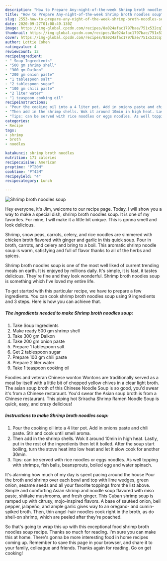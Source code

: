 ```yaml
---
description: "How to Prepare Any-night-of-the-week Shrimp broth noodles soup"
title: "How to Prepare Any-night-of-the-week Shrimp broth noodles soup"
slug: 2553-how-to-prepare-any-night-of-the-week-shrimp-broth-noodles-soup
date: 2020-09-27T01:08:49.130Z
image: https://img-global.cpcdn.com/recipes/8a024afac1797bae/751x532cq70/shrimp-broth-noodles-soup-recipe-main-photo.jpg
thumbnail: https://img-global.cpcdn.com/recipes/8a024afac1797bae/751x532cq70/shrimp-broth-noodles-soup-recipe-main-photo.jpg
cover: https://img-global.cpcdn.com/recipes/8a024afac1797bae/751x532cq70/shrimp-broth-noodles-soup-recipe-main-photo.jpg
author: Lottie Cohen
ratingvalue: 4
reviewcount: 12
recipeingredient:
- " Soup Ingredients"
- "500 gm shrimp shell"
- "300 gm Daikon"
- "200 gm onion paste"
- "1 tablespoon salt"
- "2 tablespoon sugar"
- "100 gm chili paste"
- "2 liter water"
- "1 teaspoon cooking oil"
recipeinstructions:
- "Pour the cooking oil into a 4 liter pot. Add in onions paste and chili paste. Stir and cook until smell aroma."
- "Then add in the shrimp shells. Wok it around 10min in high heat. Lastly, put in the rest of the ingredients then let it boiled. After the soup start boiling, turn the stove heat into low heat and let it slow cook for another 30min."
- "Tips: can be served with rice noodles or eggs noodles. As well topping with shrimps, fish balls, beansprouts, boiled egg and water spinach."
categories:
- Recipe
tags:
- shrimp
- broth
- noodles

katakunci: shrimp broth noodles 
nutrition: 171 calories
recipecuisine: American
preptime: "PT20M"
cooktime: "PT42M"
recipeyield: "4"
recipecategory: Lunch

---
```



![Shrimp broth noodles soup](https://img-global.cpcdn.com/recipes/8a024afac1797bae/751x532cq70/shrimp-broth-noodles-soup-recipe-main-photo.jpg)

Hey everyone, it's Jim, welcome to our recipe page. Today, I will show you a way to make a special dish, shrimp broth noodles soup. It is one of my favorites. For mine, I will make it a little bit unique. This is gonna smell and look delicious.

Shrimp, snow peas, carrots, celery, and rice noodles are simmered with chicken broth flavored with ginger and garlic in this quick soup. Pour in broth, carrots, and celery and bring to a boil. This aromatic shrimp noodle soup is warm, satisfying and full of flavor thanks to all of the herbs and spices.

Shrimp broth noodles soup is one of the most well liked of current trending meals on earth. It is enjoyed by millions daily. It's simple, it is fast, it tastes delicious. They're fine and they look wonderful. Shrimp broth noodles soup is something which I've loved my entire life.


To get started with this particular recipe, we have to prepare a few ingredients. You can cook shrimp broth noodles soup using 9 ingredients and 3 steps. Here is how you can achieve that.

<!--inarticleads1-->

##### The ingredients needed to make Shrimp broth noodles soup:

1. Take  Soup Ingredients
1. Make ready 500 gm shrimp shell
1. Take 300 gm Daikon
1. Take 200 gm onion paste
1. Prepare 1 tablespoon salt
1. Get 2 tablespoon sugar
1. Prepare 100 gm chili paste
1. Prepare 2 liter water
1. Take 1 teaspoon cooking oil


Foodies and veteran Chinese wonton Wontons are traditionally served as a meal by itself with a little bit of chopped yellow chives in a clear light broth. The asian soup broth of this Chinese Noodle Soup is so good, you&#39;d swear it&#39;s from a Chinese restaraunt. You&#39;d swear the Asian soup broth is from a Chinese restaurant. This piping hot Sriracha Shrimp Ramen Noodle Soup is quick, easy, and crazy delicious! 

<!--inarticleads2-->

##### Instructions to make Shrimp broth noodles soup:

1. Pour the cooking oil into a 4 liter pot. Add in onions paste and chili paste. Stir and cook until smell aroma.
1. Then add in the shrimp shells. Wok it around 10min in high heat. Lastly, put in the rest of the ingredients then let it boiled. After the soup start boiling, turn the stove heat into low heat and let it slow cook for another 30min.
1. Tips: can be served with rice noodles or eggs noodles. As well topping with shrimps, fish balls, beansprouts, boiled egg and water spinach.


It&#39;s alarming how much of my day is spent pacing around the house Pour the broth and shrimp over each bowl and top with lime wedges, green onion, sesame seeds and all your favorite toppings from the list above. Simple and comforting Asian shrimp and noodle soup flavored with miso paste, shiitake mushrooms, and fresh ginger. This Cuban shrimp soup is ramped up with citrusy, mojo-inspired flavors. A base of sautéed onion, bell pepper, jalapeño, and ample garlic gives way to an oregano- and cumin-spiked broth. Then, thin angel-hair noodles cook right in the broth, as do shell-on shrimp, which are peeled after they&#39;re poached. 

So that's going to wrap this up with this exceptional food shrimp broth noodles soup recipe. Thanks so much for reading. I'm sure you can make this at home. There's gonna be more interesting food in home recipes coming up. Remember to save this page in your browser, and share it to your family, colleague and friends. Thanks again for reading. Go on get cooking!
